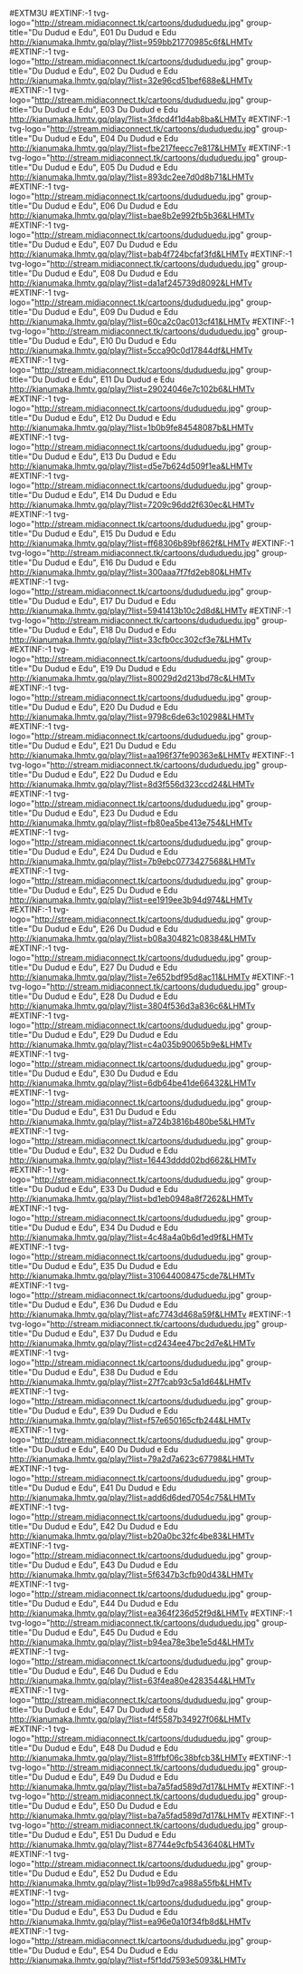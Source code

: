 #EXTM3U
#EXTINF:-1 tvg-logo="http://stream.midiaconnect.tk/cartoons/dududuedu.jpg" group-title="Du Dudud e Edu", E01 Du Dudud e Edu
http://kianumaka.lhmtv.gq/play/?list=959bb21770985c6f&LHMTv
#EXTINF:-1 tvg-logo="http://stream.midiaconnect.tk/cartoons/dududuedu.jpg" group-title="Du Dudud e Edu", E02 Du Dudud e Edu
http://kianumaka.lhmtv.gq/play/?list=32e96cd51bef688e&LHMTv
#EXTINF:-1 tvg-logo="http://stream.midiaconnect.tk/cartoons/dududuedu.jpg" group-title="Du Dudud e Edu", E03 Du Dudud e Edu
http://kianumaka.lhmtv.gq/play/?list=3fdcd4f1d4ab8ba&LHMTv
#EXTINF:-1 tvg-logo="http://stream.midiaconnect.tk/cartoons/dududuedu.jpg" group-title="Du Dudud e Edu", E04 Du Dudud e Edu
http://kianumaka.lhmtv.gq/play/?list=fbe217feecc7e817&LHMTv
#EXTINF:-1 tvg-logo="http://stream.midiaconnect.tk/cartoons/dududuedu.jpg" group-title="Du Dudud e Edu", E05 Du Dudud e Edu
http://kianumaka.lhmtv.gq/play/?list=893dc2ee7d0d8b71&LHMTv
#EXTINF:-1 tvg-logo="http://stream.midiaconnect.tk/cartoons/dududuedu.jpg" group-title="Du Dudud e Edu", E06 Du Dudud e Edu
http://kianumaka.lhmtv.gq/play/?list=bae8b2e992fb5b36&LHMTv
#EXTINF:-1 tvg-logo="http://stream.midiaconnect.tk/cartoons/dududuedu.jpg" group-title="Du Dudud e Edu", E07 Du Dudud e Edu
http://kianumaka.lhmtv.gq/play/?list=bab4f724bcfaf3fd&LHMTv
#EXTINF:-1 tvg-logo="http://stream.midiaconnect.tk/cartoons/dududuedu.jpg" group-title="Du Dudud e Edu", E08 Du Dudud e Edu
http://kianumaka.lhmtv.gq/play/?list=da1af245739d8092&LHMTv
#EXTINF:-1 tvg-logo="http://stream.midiaconnect.tk/cartoons/dududuedu.jpg" group-title="Du Dudud e Edu", E09 Du Dudud e Edu
http://kianumaka.lhmtv.gq/play/?list=60ca2c0ac013cf41&LHMTv
#EXTINF:-1 tvg-logo="http://stream.midiaconnect.tk/cartoons/dududuedu.jpg" group-title="Du Dudud e Edu", E10 Du Dudud e Edu
http://kianumaka.lhmtv.gq/play/?list=5cca90c0d17844df&LHMTv
#EXTINF:-1 tvg-logo="http://stream.midiaconnect.tk/cartoons/dududuedu.jpg" group-title="Du Dudud e Edu", E11 Du Dudud e Edu
http://kianumaka.lhmtv.gq/play/?list=29024046e7c102b6&LHMTv
#EXTINF:-1 tvg-logo="http://stream.midiaconnect.tk/cartoons/dududuedu.jpg" group-title="Du Dudud e Edu", E12 Du Dudud e Edu
http://kianumaka.lhmtv.gq/play/?list=1b0b9fe84548087b&LHMTv
#EXTINF:-1 tvg-logo="http://stream.midiaconnect.tk/cartoons/dududuedu.jpg" group-title="Du Dudud e Edu", E13 Du Dudud e Edu
http://kianumaka.lhmtv.gq/play/?list=d5e7b624d509f1ea&LHMTv
#EXTINF:-1 tvg-logo="http://stream.midiaconnect.tk/cartoons/dududuedu.jpg" group-title="Du Dudud e Edu", E14 Du Dudud e Edu
http://kianumaka.lhmtv.gq/play/?list=7209c96dd2f630ec&LHMTv
#EXTINF:-1 tvg-logo="http://stream.midiaconnect.tk/cartoons/dududuedu.jpg" group-title="Du Dudud e Edu", E15 Du Dudud e Edu
http://kianumaka.lhmtv.gq/play/?list=ff68306b89bf862f&LHMTv
#EXTINF:-1 tvg-logo="http://stream.midiaconnect.tk/cartoons/dududuedu.jpg" group-title="Du Dudud e Edu", E16 Du Dudud e Edu
http://kianumaka.lhmtv.gq/play/?list=300aaa7f7fd2eb80&LHMTv
#EXTINF:-1 tvg-logo="http://stream.midiaconnect.tk/cartoons/dududuedu.jpg" group-title="Du Dudud e Edu", E17 Du Dudud e Edu
http://kianumaka.lhmtv.gq/play/?list=5941413b10c2d8d&LHMTv
#EXTINF:-1 tvg-logo="http://stream.midiaconnect.tk/cartoons/dududuedu.jpg" group-title="Du Dudud e Edu", E18 Du Dudud e Edu
http://kianumaka.lhmtv.gq/play/?list=33cfb0cc302cf3e7&LHMTv
#EXTINF:-1 tvg-logo="http://stream.midiaconnect.tk/cartoons/dududuedu.jpg" group-title="Du Dudud e Edu", E19 Du Dudud e Edu
http://kianumaka.lhmtv.gq/play/?list=80029d2d213bd78c&LHMTv
#EXTINF:-1 tvg-logo="http://stream.midiaconnect.tk/cartoons/dududuedu.jpg" group-title="Du Dudud e Edu", E20 Du Dudud e Edu
http://kianumaka.lhmtv.gq/play/?list=9798c6de63c10298&LHMTv
#EXTINF:-1 tvg-logo="http://stream.midiaconnect.tk/cartoons/dududuedu.jpg" group-title="Du Dudud e Edu", E21 Du Dudud e Edu
http://kianumaka.lhmtv.gq/play/?list=aa196f37fe90363e&LHMTv
#EXTINF:-1 tvg-logo="http://stream.midiaconnect.tk/cartoons/dududuedu.jpg" group-title="Du Dudud e Edu", E22 Du Dudud e Edu
http://kianumaka.lhmtv.gq/play/?list=8d3f556d323ccd24&LHMTv
#EXTINF:-1 tvg-logo="http://stream.midiaconnect.tk/cartoons/dududuedu.jpg" group-title="Du Dudud e Edu", E23 Du Dudud e Edu
http://kianumaka.lhmtv.gq/play/?list=fb80ea5be413e754&LHMTv
#EXTINF:-1 tvg-logo="http://stream.midiaconnect.tk/cartoons/dududuedu.jpg" group-title="Du Dudud e Edu", E24 Du Dudud e Edu
http://kianumaka.lhmtv.gq/play/?list=7b9ebc0773427568&LHMTv
#EXTINF:-1 tvg-logo="http://stream.midiaconnect.tk/cartoons/dududuedu.jpg" group-title="Du Dudud e Edu", E25 Du Dudud e Edu
http://kianumaka.lhmtv.gq/play/?list=ee1919ee3b94d974&LHMTv
#EXTINF:-1 tvg-logo="http://stream.midiaconnect.tk/cartoons/dududuedu.jpg" group-title="Du Dudud e Edu", E26 Du Dudud e Edu
http://kianumaka.lhmtv.gq/play/?list=b08a304821c08384&LHMTv
#EXTINF:-1 tvg-logo="http://stream.midiaconnect.tk/cartoons/dududuedu.jpg" group-title="Du Dudud e Edu", E27 Du Dudud e Edu
http://kianumaka.lhmtv.gq/play/?list=7e652bdf95d8ac11&LHMTv
#EXTINF:-1 tvg-logo="http://stream.midiaconnect.tk/cartoons/dududuedu.jpg" group-title="Du Dudud e Edu", E28 Du Dudud e Edu
http://kianumaka.lhmtv.gq/play/?list=3804f536d3a836c6&LHMTv
#EXTINF:-1 tvg-logo="http://stream.midiaconnect.tk/cartoons/dududuedu.jpg" group-title="Du Dudud e Edu", E29 Du Dudud e Edu
http://kianumaka.lhmtv.gq/play/?list=c4a035b90065b9e&LHMTv
#EXTINF:-1 tvg-logo="http://stream.midiaconnect.tk/cartoons/dududuedu.jpg" group-title="Du Dudud e Edu", E30 Du Dudud e Edu
http://kianumaka.lhmtv.gq/play/?list=6db64be41de66432&LHMTv
#EXTINF:-1 tvg-logo="http://stream.midiaconnect.tk/cartoons/dududuedu.jpg" group-title="Du Dudud e Edu", E31 Du Dudud e Edu
http://kianumaka.lhmtv.gq/play/?list=a724b3816b480be5&LHMTv
#EXTINF:-1 tvg-logo="http://stream.midiaconnect.tk/cartoons/dududuedu.jpg" group-title="Du Dudud e Edu", E32 Du Dudud e Edu
http://kianumaka.lhmtv.gq/play/?list=16443dddd02bd662&LHMTv
#EXTINF:-1 tvg-logo="http://stream.midiaconnect.tk/cartoons/dududuedu.jpg" group-title="Du Dudud e Edu", E33 Du Dudud e Edu
http://kianumaka.lhmtv.gq/play/?list=bd1eb0948a8f7262&LHMTv
#EXTINF:-1 tvg-logo="http://stream.midiaconnect.tk/cartoons/dududuedu.jpg" group-title="Du Dudud e Edu", E34 Du Dudud e Edu
http://kianumaka.lhmtv.gq/play/?list=4c48a4a0b6d1ed9f&LHMTv
#EXTINF:-1 tvg-logo="http://stream.midiaconnect.tk/cartoons/dududuedu.jpg" group-title="Du Dudud e Edu", E35 Du Dudud e Edu
http://kianumaka.lhmtv.gq/play/?list=310644008475cde7&LHMTv
#EXTINF:-1 tvg-logo="http://stream.midiaconnect.tk/cartoons/dududuedu.jpg" group-title="Du Dudud e Edu", E36 Du Dudud e Edu
http://kianumaka.lhmtv.gq/play/?list=afc7743d468a59f&LHMTv
#EXTINF:-1 tvg-logo="http://stream.midiaconnect.tk/cartoons/dududuedu.jpg" group-title="Du Dudud e Edu", E37 Du Dudud e Edu
http://kianumaka.lhmtv.gq/play/?list=cd2434ee47bc2d7e&LHMTv
#EXTINF:-1 tvg-logo="http://stream.midiaconnect.tk/cartoons/dududuedu.jpg" group-title="Du Dudud e Edu", E38 Du Dudud e Edu
http://kianumaka.lhmtv.gq/play/?list=27f7cab93c5a1d64&LHMTv
#EXTINF:-1 tvg-logo="http://stream.midiaconnect.tk/cartoons/dududuedu.jpg" group-title="Du Dudud e Edu", E39 Du Dudud e Edu
http://kianumaka.lhmtv.gq/play/?list=f57e650165cfb244&LHMTv
#EXTINF:-1 tvg-logo="http://stream.midiaconnect.tk/cartoons/dududuedu.jpg" group-title="Du Dudud e Edu", E40 Du Dudud e Edu
http://kianumaka.lhmtv.gq/play/?list=79a2d7a623c67798&LHMTv
#EXTINF:-1 tvg-logo="http://stream.midiaconnect.tk/cartoons/dududuedu.jpg" group-title="Du Dudud e Edu", E41 Du Dudud e Edu
http://kianumaka.lhmtv.gq/play/?list=add6d6ded7054c75&LHMTv
#EXTINF:-1 tvg-logo="http://stream.midiaconnect.tk/cartoons/dududuedu.jpg" group-title="Du Dudud e Edu", E42 Du Dudud e Edu
http://kianumaka.lhmtv.gq/play/?list=b20a0bc32fc4be83&LHMTv
#EXTINF:-1 tvg-logo="http://stream.midiaconnect.tk/cartoons/dududuedu.jpg" group-title="Du Dudud e Edu", E43 Du Dudud e Edu
http://kianumaka.lhmtv.gq/play/?list=5f6347b3cfb90d43&LHMTv
#EXTINF:-1 tvg-logo="http://stream.midiaconnect.tk/cartoons/dududuedu.jpg" group-title="Du Dudud e Edu", E44 Du Dudud e Edu
http://kianumaka.lhmtv.gq/play/?list=ea364f236d52f9d&LHMTv
#EXTINF:-1 tvg-logo="http://stream.midiaconnect.tk/cartoons/dududuedu.jpg" group-title="Du Dudud e Edu", E45 Du Dudud e Edu
http://kianumaka.lhmtv.gq/play/?list=b94ea78e3be1e5d4&LHMTv
#EXTINF:-1 tvg-logo="http://stream.midiaconnect.tk/cartoons/dududuedu.jpg" group-title="Du Dudud e Edu", E46 Du Dudud e Edu
http://kianumaka.lhmtv.gq/play/?list=63f4ea80e4283544&LHMTv
#EXTINF:-1 tvg-logo="http://stream.midiaconnect.tk/cartoons/dududuedu.jpg" group-title="Du Dudud e Edu", E47 Du Dudud e Edu
http://kianumaka.lhmtv.gq/play/?list=f4f5587b34927f06&LHMTv
#EXTINF:-1 tvg-logo="http://stream.midiaconnect.tk/cartoons/dududuedu.jpg" group-title="Du Dudud e Edu", E48 Du Dudud e Edu
http://kianumaka.lhmtv.gq/play/?list=81ffbf06c38bfcb3&LHMTv
#EXTINF:-1 tvg-logo="http://stream.midiaconnect.tk/cartoons/dududuedu.jpg" group-title="Du Dudud e Edu", E49 Du Dudud e Edu
http://kianumaka.lhmtv.gq/play/?list=ba7a5fad589d7d17&LHMTv
#EXTINF:-1 tvg-logo="http://stream.midiaconnect.tk/cartoons/dududuedu.jpg" group-title="Du Dudud e Edu", E50 Du Dudud e Edu
http://kianumaka.lhmtv.gq/play/?list=ba7a5fad589d7d17&LHMTv
#EXTINF:-1 tvg-logo="http://stream.midiaconnect.tk/cartoons/dududuedu.jpg" group-title="Du Dudud e Edu", E51 Du Dudud e Edu
http://kianumaka.lhmtv.gq/play/?list=87744e9cfb543640&LHMTv
#EXTINF:-1 tvg-logo="http://stream.midiaconnect.tk/cartoons/dududuedu.jpg" group-title="Du Dudud e Edu", E52 Du Dudud e Edu
http://kianumaka.lhmtv.gq/play/?list=1b99d7ca988a55fb&LHMTv
#EXTINF:-1 tvg-logo="http://stream.midiaconnect.tk/cartoons/dududuedu.jpg" group-title="Du Dudud e Edu", E53 Du Dudud e Edu
http://kianumaka.lhmtv.gq/play/?list=ea96e0a10f34fb8d&LHMTv
#EXTINF:-1 tvg-logo="http://stream.midiaconnect.tk/cartoons/dududuedu.jpg" group-title="Du Dudud e Edu", E54 Du Dudud e Edu
http://kianumaka.lhmtv.gq/play/?list=f5f1dd7593e5093&LHMTv
